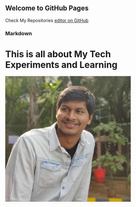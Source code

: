 ## Welcome to GitHub Pages
Check My Repositories [editor on GitHub](https://github.com/HarshaVardhanAcharyAthaluri) 
### Markdown
# This is all about My Tech Experiments and Learning
![Image of Yaktocat](https://github.com/HarshaVardhanAcharyAthaluri/HarshaVardhanAcharyAthaluri.github.io/blob/master/githubprofile.jpg)
